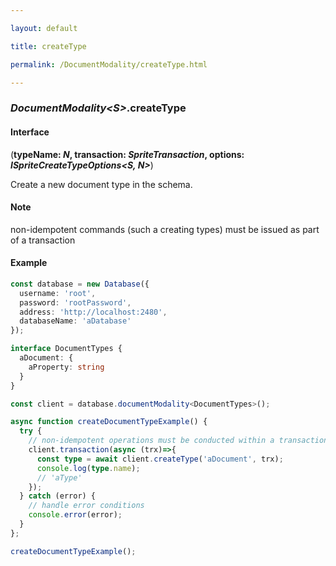 ```yaml
---

layout: default

title: createType

permalink: /DocumentModality/createType.html

---
```


### _DocumentModality&lt;S&gt;_.createType

#### Interface

(**typeName: *N*, transaction: *SpriteTransaction*, options: *ISpriteCreateTypeOptions&lt;S, N&gt;***)

Create a new document type in the schema.

#### Note

<p class="note">non-idempotent commands (such a creating types) must be issued as part of a transaction</p>

#### Example

```ts
const database = new Database({
  username: 'root',
  password: 'rootPassword',
  address: 'http://localhost:2480',
  databaseName: 'aDatabase'
});

interface DocumentTypes {
  aDocument: {
    aProperty: string
  }
}

const client = database.documentModality<DocumentTypes>();

async function createDocumentTypeExample() {
  try {
    // non-idempotent operations must be conducted within a transaction
    client.transaction(async (trx)=>{
      const type = await client.createType('aDocument', trx);
      console.log(type.name);
      // 'aType'
    });
  } catch (error) {
    // handle error conditions
    console.error(error);
  }
};

createDocumentTypeExample();
```

